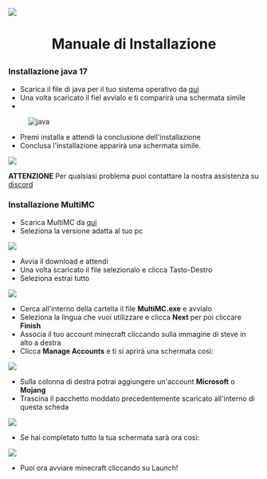 ![](https://mod.hemerald.net/wiki/create/createcraft.png)
# <p style="text-align: center;">Manuale di Installazione</p>

### Installazione java 17

- Scarica il file di java per il tuo sistema operativo da [qui](https://corretto.aws/downloads/latest/amazon-corretto-17-x64-windows-jdk.msi)
- Una volta scaricato il fiel avvialo e ti comparirà una schermata simile
- 
<figure>
    <img src="https://mod.hemerald.net/wiki/create/java.png" alt="java">
</figure>

- Premi installa e attendi la conclusione dell'installazione
- Conclusa l'installazione apparirà una schermata simile.

![](https://mod.hemerald.net/wiki/create/javafinish.png)

**ATTENZIONE** Per qualsiasi problema puoi contattare la nostra assistenza su [discord](https://discord.gg/hemerald)

### Installazione MultiMC

- Scarica MultiMC da [qui](https://multimc.org/#Download)
- Seleziona la versione adatta al tuo pc

![](https://mod.hemerald.net/wiki/create/multimcdownload.png)

- Avvia il download e attendi
- Una volta scaricato il file selezionalo e clicca Tasto-Destro
- Seleziona estrai tutto

![](https://mod.hemerald.net/wiki/create/estraimmc.png)

- Cerca all'interno della cartella il file **MultiMC.exe** e avvialo
- Seleziona la lingua che vuoi utilizzare e clicca **Next** per poi cliccare **Finish**
- Associa il tuo account minecraft cliccando sulla immagine di steve in alto a destra
- Clicca **Manage Accounts** e ti si aprirà una schermata così:

![](https://mod.hemerald.net/wiki/create/account.png)

- Sulla colonna di destra potrai aggiungere un'account **Microsoft** o **Mojang**
- Trascina il pacchetto moddato precedentemente scaricato all'interno di questa scheda

![](https://mod.hemerald.net/wiki/create/multimc.png)

- Se hai completato tutto la tua schermata sarà ora così:

![](https://mod.hemerald.net/wiki/create/multimctotal.png)

- Puoi ora avviare minecraft cliccando su Launch!
